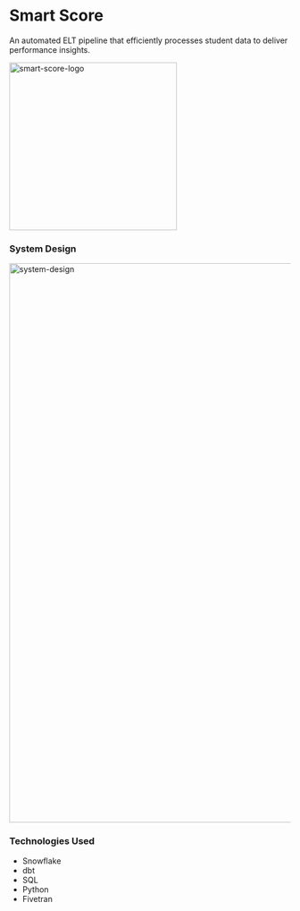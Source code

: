 # Smart Score 

An automated ELT pipeline that efficiently processes student data to deliver performance insights.
<br/>

<img src="https://github.com/dbt-tools/smart_score/assets/91208540/598c30d0-13e6-4165-a2b8-abf5f6a34b6d" alt="smart-score-logo" width="300"><br/>

### System Design
<img width="1000" alt="system-design" src="https://github.com/dbt-tools/smart_score/assets/91208540/50999951-b8d9-4871-9c08-91da757dd8e8"><br/>


### Technologies Used

- Snowflake
- dbt
- SQL
- Python
- Fivetran

